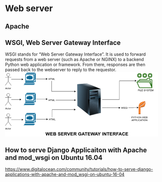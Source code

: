 # Web server
## Apache
## WSGI, Web Server Gateway Interface
WSGI stands for “Web Server Gateway Interface”. It is used to forward requests from a web server (such as Apache or NGINX) to a backend Python web application or framework. From there, responses are then passed back to the webserver to reply to the requestor.
![images](https://github.com/KennySoh/Technical-Interview/blob/master/oop/webserver1.png)
  
## How to serve Django Applicaiton with Apache and mod_wsgi on Ubuntu 16.04
https://www.digitalocean.com/community/tutorials/how-to-serve-django-applications-with-apache-and-mod_wsgi-on-ubuntu-16-04
